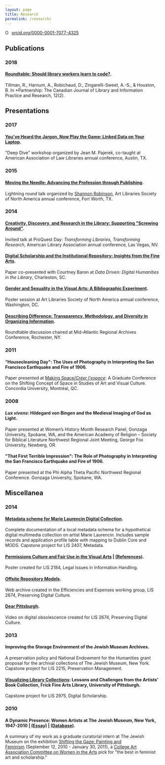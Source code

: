 ```yaml
---
layout: page
title: Research
permalink: /research/
---
```

<a href="https://orcid.org/0000-0001-7077-4325" target="orcid.widget" rel="noopener noreferrer" style="vertical-align:top;"><img src="https://orcid.org/sites/default/files/images/orcid_16x16.png" style="width:1em;margin-right:.5em;" alt="ORCID iD icon">orcid.org/0000-0001-7077-4325</a>
## Publications
### 2018
#### [Roundtable: Should library workers learn to code?]( https://doi.org/10.21083/partnership.v12i2.4121).
Tillman, R., Harnum, A., Robichaud, D., Zingarelli-Sweet, A.-S., & Houston, B. In *Partnership: The Canadian Journal of Library and Information Practice and Research, 12(2).

## Presentations
### 2017
#### [You've Heard the Jargon, Now Play the Game: Linked Data on Your Laptop](https://eventmobi.com/aall2017/speakers/213086/4838208).
"Deep Dive" workshop organized by Jean M. Pajerek, co-taught at American Association of Law Libraries annual conference, Austin, TX.
### 2015
#### [Moving the Needle: Advancing the Profession through Publishing](https://www.arlisna.org/news/featured-art-libraries/10-conferences/49-2015-conference-proceedings).  
Lightning round talk organized by [Shannon Robinson](http://shannonmarierobinson.com/?page_id=2), Art Libraries Society of North America annual conference, Fort Worth, TX.
### 2014
#### [Creativity, Discovery, and Research in the Library: Supporting "Screwing Around"](http://slides.com/aszingarellisweet/creativity-discovery-research#/).  
Invited talk at ProQuest Day: *Transforming Libraries, Transforming Research*, American Library Association annual conference, Las Vegas, NV.
#### [Digital Scholarship and the Institutional Repository: Insights from the Fine Arts](http://slides.com/aszingarellisweet/institutional-repository#/).  
Paper co-presented with Courtney Baron at *Data Driven: Digital Humanities in the Library*, Charleston, SC.
#### [Gender and Sexuality in the Visual Arts: A Bibliographic Experiment](http://aszingarellisweet.files.wordpress.com/2014/05/zingarellisweetarlisposter.pdf).  
Poster session at Art Libraries Society of North America annual conference, Washington, DC.
#### [Describing Difference: Transparency, Methodology, and Diversity in Organizing Information](https://marac.memberclicks.net/assets/documents/marac_rochester_spring_2014_conf_program.pdf).  
Roundtable discussion chaired at Mid-Atlantic Regional Archives Conference, Rochester, NY.
### 2011
#### “Housecleaning Day": The Uses of Photography in Interpreting the San Francisco Earthquake and Fire of 1906.  
Paper presented at [Making Space/*Créer l'espace*](http://ahgsa.concordia.ca/annual-graduate-conference/index.php?option=com_content&amp;view=article&amp;id=88&amp;Itemid=144): A Graduate Conference on the Shifting Concept of Space in Studies of Art and Visual Culture. Concordia University, Montréal, QC.
### 2008
#### *Lux vivens*: Hildegard von Bingen and the Medieval Imaging of God as Light.  
Paper presented at Women’s History Month Research Panel, Gonzaga University, Spokane, WA, and the American Academy of Religion – Society for Biblical Literature Northwest Regional Joint Meeting, George Fox University, Newberg, OR.
#### "That First Terrible Impression": The Role of Photography in Interpreting the San Francisco Earthquake and Fire of 1906.  
Paper presented at the Phi Alpha Theta Pacific Northwest Regional Conference. Gonzaga University, Spokane, WA.

## Miscellanea
### 2014
#### [Metadata scheme for Marie Laurencin Digital Collection](http://laurencinwiki.pbworks.com/w/page/83396131/Introduction).
Complete documentation of a local metadata schema for a hypothetical digital multimedia collection on artist Marie Laurencin. Includes sample records and application profile table with mapping to Dublin Core and MODS. Capstone project for LIS 2407, Metadata.
#### [Permissions Culture and Fair Use in the Visual Arts](https://aszingarellisweet.files.wordpress.com/2014/01/lis2184posterzingarelli.pdf) | [(References)](https://aszingarellisweet.files.wordpress.com/2014/01/lis2184finalposterreferenceszingarelli.pdf). 
Poster created for LIS 2184, Legal Issues in Information Handling. 
#### [Offsite Repository Models](https://archive-it.org/collections/4498). 
Web archive created in the Efficiencies and Expenses working group, LIS 2674, Preserving Digital Culture.
#### [Dear Pittsburgh](http://vimeo.com/89700519). 
Video on digital obsolescence created for LIS 2674, Preserving Digital Culture.
### 2013
#### Improving the Storage Environment of the Jewish Museum Archives.
A preservation policy and National Endowment for the Humanities grant proposal for the archival collections of The Jewish Museum, New York. Capstone project for LIS 2215, Preservation Management.
#### [Visualizing Library Collections](http://slid.es/aszingarellisweet/visualizing-library-collections): Lessons and Challenges from the Artists' Book Collection, Frick Fine Arts Library, University of Pittsburgh.
Capstone project for LIS 2975, Digital Scholarship.
### 2010
#### A Dynamic Presence: Women Artists at The Jewish Museum, New York, 1947-2010 | [(Essay)](http://web.archive.org/web/20100912204721/http://www.thejewishmuseum.org/tjmwomenartistsessay) | [(Database)](https://perma.cc/CF2Z-AZTA).
A summary of my work as a graduate curatorial intern at The Jewish Museum on the exhibition [Shifting the Gaze: Painting and Feminism](http://www.thejewishmuseum.org/exhibitions/feministpainting) (September 12, 2010 - January 30, 2011), a [College Art Association Committee on Women in the Arts](http://www.collegeart.org/committees/picksoctober2010) pick for "the best in feminist art and scholarship."
